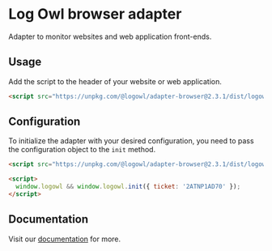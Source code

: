 # Log Owl browser adapter

Adapter to monitor websites and web application front-ends.

## Usage

Add the script to the header of your website or web application.

```html
<script src="https://unpkg.com/@logowl/adapter-browser@2.3.1/dist/logowl-adapter-browser.js" crossorigin></script>
```

## Configuration

To initialize the adapter with your desired configuration, you need to pass the configuration object to the `init` method.

```html
<script src="https://unpkg.com/@logowl/adapter-browser@2.3.1/dist/logowl-adapter-browser.js" crossorigin></script>

<script>
  window.logowl && window.logowl.init({ ticket: '2ATNP1AD70' });
</script>
```

## Documentation

Visit our [documentation](https://docs.logowl.io/docs/browser-adapter) for more.
